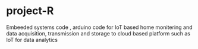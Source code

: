 # project-R
Embeeded systems code , arduino code for IoT based home monitering and data acquisition, transmission and storage to cloud based platform such as IoT for data analytics
